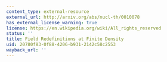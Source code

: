 ```yaml
---
content_type: external-resource
external_url: http://arxiv.org/abs/nucl-th/0010078
has_external_license_warning: true
license: https://en.wikipedia.org/wiki/All_rights_reserved
status: ''
title: Field Redefinitions at Finite Density
uid: 20780f83-0f88-4206-b931-2142c58c2553
wayback_url: ''
---
```

